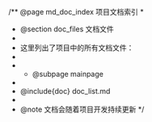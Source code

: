 /** @page md_doc_index 项目文档索引
 * 
 * @section doc_files 文档文件
 * 
 * 这里列出了项目中的所有文档文件：
 * 
 * - @subpage mainpage
 * <!-- 使用 Doxygen 的 @include 指令动态包含文档链接 -->
 * @include{doc} doc_list.md
 * 
 * @note 文档会随着项目开发持续更新
 */
